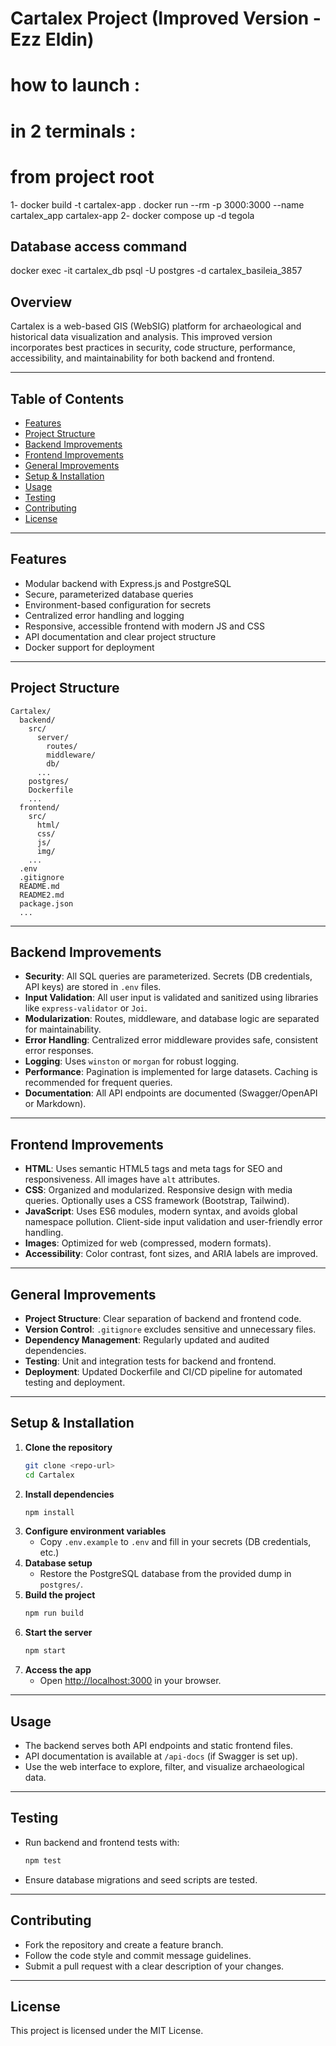 # Cartalex Project (Improved Version - Ezz Eldin)

# how to launch : 
# in 2 terminals : 
# from project root
1- docker build -t cartalex-app .
docker run --rm -p 3000:3000 --name cartalex_app cartalex-app
2- docker compose up -d tegola

## Database access command

docker exec -it cartalex_db psql -U postgres -d cartalex_basileia_3857

## Overview

Cartalex is a web-based GIS (WebSIG) platform for archaeological and historical data visualization and analysis. This improved version incorporates best practices in security, code structure, performance, accessibility, and maintainability for both backend and frontend.

---

## Table of Contents
- [Features](#features)
- [Project Structure](#project-structure)
- [Backend Improvements](#backend-improvements)
- [Frontend Improvements](#frontend-improvements)
- [General Improvements](#general-improvements)
- [Setup & Installation](#setup--installation)
- [Usage](#usage)
- [Testing](#testing)
- [Contributing](#contributing)
- [License](#license)

---

## Features
- Modular backend with Express.js and PostgreSQL
- Secure, parameterized database queries
- Environment-based configuration for secrets
- Centralized error handling and logging
- Responsive, accessible frontend with modern JS and CSS
- API documentation and clear project structure
- Docker support for deployment

---

## Project Structure

```
Cartalex/
  backend/
    src/
      server/
        routes/
        middleware/
        db/
      ...
    postgres/
    Dockerfile
    ...
  frontend/
    src/
      html/
      css/
      js/
      img/
    ...
  .env
  .gitignore
  README.md
  README2.md
  package.json
  ...
```

---

## Backend Improvements
- **Security**: All SQL queries are parameterized. Secrets (DB credentials, API keys) are stored in `.env` files.
- **Input Validation**: All user input is validated and sanitized using libraries like `express-validator` or `Joi`.
- **Modularization**: Routes, middleware, and database logic are separated for maintainability.
- **Error Handling**: Centralized error middleware provides safe, consistent error responses.
- **Logging**: Uses `winston` or `morgan` for robust logging.
- **Performance**: Pagination is implemented for large datasets. Caching is recommended for frequent queries.
- **Documentation**: All API endpoints are documented (Swagger/OpenAPI or Markdown).

---

## Frontend Improvements
- **HTML**: Uses semantic HTML5 tags and meta tags for SEO and responsiveness. All images have `alt` attributes.
- **CSS**: Organized and modularized. Responsive design with media queries. Optionally uses a CSS framework (Bootstrap, Tailwind).
- **JavaScript**: Uses ES6 modules, modern syntax, and avoids global namespace pollution. Client-side input validation and user-friendly error handling.
- **Images**: Optimized for web (compressed, modern formats).
- **Accessibility**: Color contrast, font sizes, and ARIA labels are improved.

---

## General Improvements
- **Project Structure**: Clear separation of backend and frontend code.
- **Version Control**: `.gitignore` excludes sensitive and unnecessary files.
- **Dependency Management**: Regularly updated and audited dependencies.
- **Testing**: Unit and integration tests for backend and frontend.
- **Deployment**: Updated Dockerfile and CI/CD pipeline for automated testing and deployment.

---

## Setup & Installation

1. **Clone the repository**
   ```bash
   git clone <repo-url>
   cd Cartalex
   ```
2. **Install dependencies**
   ```bash
   npm install
   ```
3. **Configure environment variables**
   - Copy `.env.example` to `.env` and fill in your secrets (DB credentials, etc.)
4. **Database setup**
   - Restore the PostgreSQL database from the provided dump in `postgres/`.
5. **Build the project**
   ```bash
   npm run build
   ```
6. **Start the server**
   ```bash
   npm start
   ```
7. **Access the app**
   - Open [http://localhost:3000](http://localhost:3000) in your browser.

---

## Usage
- The backend serves both API endpoints and static frontend files.
- API documentation is available at `/api-docs` (if Swagger is set up).
- Use the web interface to explore, filter, and visualize archaeological data.

---

## Testing
- Run backend and frontend tests with:
  ```bash
  npm test
  ```
- Ensure database migrations and seed scripts are tested.

---

## Contributing
- Fork the repository and create a feature branch.
- Follow the code style and commit message guidelines.
- Submit a pull request with a clear description of your changes.

---

## License
This project is licensed under the MIT License. 